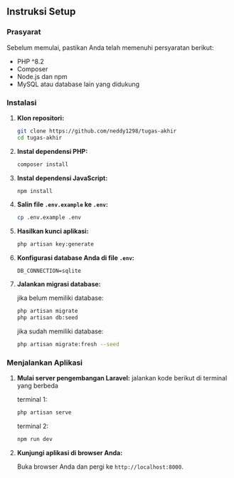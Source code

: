 ## Instruksi Setup

### Prasyarat

Sebelum memulai, pastikan Anda telah memenuhi persyaratan berikut:

-   PHP ^8.2
-   Composer
-   Node.js dan npm
-   MySQL atau database lain yang didukung

### Instalasi

1. **Klon repositori:**

    ```sh
    git clone https://github.com/neddy1298/tugas-akhir
    cd tugas-akhir
    ```

2. **Instal dependensi PHP:**

    ```sh
    composer install
    ```

3. **Instal dependensi JavaScript:**

    ```sh
    npm install
    ```

4. **Salin file `.env.example` ke `.env`:**

    ```sh
    cp .env.example .env
    ```

5. **Hasilkan kunci aplikasi:**

    ```sh
    php artisan key:generate
    ```

6. **Konfigurasi database Anda di file `.env`:**

    ```env
    DB_CONNECTION=sqlite
    ```

7. **Jalankan migrasi database:**

    jika belum memiliki database:

    ```sh
    php artisan migrate
    php artisan db:seed
    ```

    jika sudah memiliki database:

    ```sh
    php artisan migrate:fresh --seed
    ```

### Menjalankan Aplikasi

1.  **Mulai server pengembangan Laravel:**
    jalankan kode berikut di terminal yang berbeda

    terminal 1:

    ```sh
    php artisan serve
    ```

    terminal 2:

    ```sh
    npm run dev
    ```

2.  **Kunjungi aplikasi di browser Anda:**

    Buka browser Anda dan pergi ke `http://localhost:8000`.
